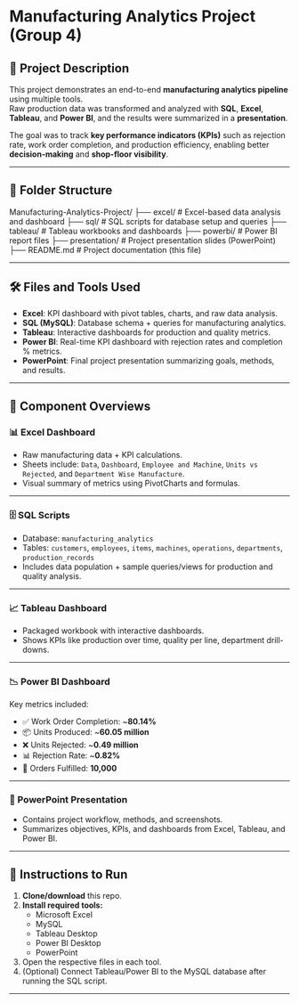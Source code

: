# Manufacturing Analytics Project (Group 4)

## 📌 Project Description  
This project demonstrates an end-to-end **manufacturing analytics pipeline** using multiple tools.  
Raw production data was transformed and analyzed with **SQL**, **Excel**, **Tableau**, and **Power BI**, and the results were summarized in a **presentation**.  

The goal was to track **key performance indicators (KPIs)** such as rejection rate, work order completion, and production efficiency, enabling better **decision-making** and **shop-floor visibility**.

---

## 📂 Folder Structure  
Manufacturing-Analytics-Project/
├── excel/                   # Excel-based data analysis and dashboard
├── sql/                     # SQL scripts for database setup and queries
├── tableau/                 # Tableau workbooks and dashboards
├── powerbi/                 # Power BI report files
├── presentation/            # Project presentation slides (PowerPoint)
├── README.md                # Project documentation (this file)

---

## 🛠️ Files and Tools Used  
- **Excel**: KPI dashboard with pivot tables, charts, and raw data analysis.  
- **SQL (MySQL)**: Database schema + queries for manufacturing analytics.  
- **Tableau**: Interactive dashboards for production and quality metrics.  
- **Power BI**: Real-time KPI dashboard with rejection rates and completion % metrics.  
- **PowerPoint**: Final project presentation summarizing goals, methods, and results.  

---

## 🔎 Component Overviews  

### 📊 Excel Dashboard  
- Raw manufacturing data + KPI calculations.  
- Sheets include: `Data`, `Dashboard`, `Employee and Machine`, `Units vs Rejected`, and `Department Wise Manufacture`.  
- Visual summary of metrics using PivotCharts and formulas.  



---

### 🗄️ SQL Scripts  
- Database: `manufacturing_analytics`  
- Tables: `customers`, `employees`, `items`, `machines`, `operations`, `departments`, `production_records`  
- Includes data population + sample queries/views for production and quality analysis.  

 

---

### 📈 Tableau Dashboard  
- Packaged workbook with interactive dashboards.  
- Shows KPIs like production over time, quality per line, department drill-downs.  


---

### 📉 Power BI Dashboard  
Key metrics included:  
- ✅ Work Order Completion: ~**80.14%**  
- 📦 Units Produced: ~**60.05 million**  
- ❌ Units Rejected: ~**0.49 million**  
- 📊 Rejection Rate: ~**0.82%**  
- 🧾 Orders Fulfilled: **10,000**  



---

### 🎤 PowerPoint Presentation  
- Contains project workflow, methods, and screenshots.  
- Summarizes objectives, KPIs, and dashboards from Excel, Tableau, and Power BI.  



---

## 🚀 Instructions to Run  
1. **Clone/download** this repo.  
2. **Install required tools:**  
   - Microsoft Excel  
   - MySQL  
   - Tableau Desktop  
   - Power BI Desktop  
   - PowerPoint  
3. Open the respective files in each tool.  
4. (Optional) Connect Tableau/Power BI to the MySQL database after running the SQL script.  

---



